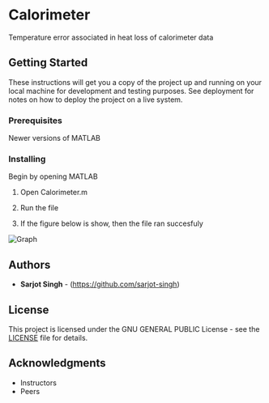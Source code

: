 # Calorimeter
Temperature error associated in heat loss of calorimeter data

## Getting Started
These instructions will get you a copy of the project up and running on your local machine for development and testing purposes. See deployment for notes on how to deploy the project on a live system.

### Prerequisites
Newer versions of MATLAB

### Installing
Begin by opening MATLAB

1. Open Calorimeter.m

2. Run the file

3. If the figure below is show, then the file ran succesfuly 

![Graph](https://user-images.githubusercontent.com/74841664/103421624-34319c00-4b52-11eb-8169-31570b96c96b.jpg)

## Authors
* **Sarjot Singh** - (https://github.com/sarjot-singh)

## License
This project is licensed under the GNU GENERAL PUBLIC License - see the [LICENSE](LICENSE) file for details.

## Acknowledgments
* Instructors
* Peers
